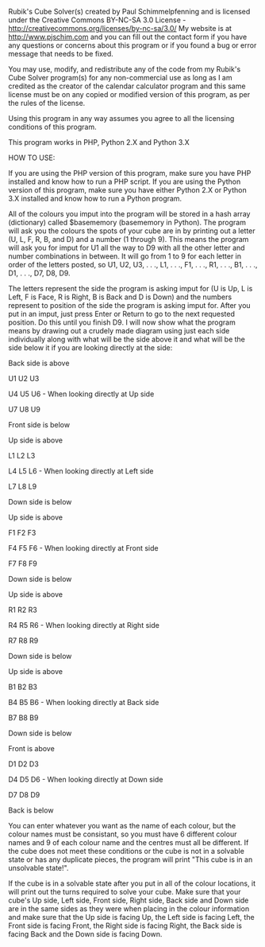 Rubik's Cube Solver(s) created by Paul Schimmelpfenning and is licensed under the Creative Commons BY-NC-SA 3.0 License - http://creativecommons.org/licenses/by-nc-sa/3.0/ My website is at http://www.pjschim.com and you can fill out the contact form if you have any questions or concerns about this program or if you found a bug or error message that needs to be fixed.

You may use, modify, and redistribute any of the code from my Rubik's Cube Solver program(s) for any non-commercial use as long as I am credited as the creator of the calendar calculator program and this same license must be on any copied or modified version of this program, as per the rules of the license.

Using this program in any way assumes you agree to all the licensing conditions of this program.

This program works in PHP, Python 2.X and Python 3.X

HOW TO USE:

If you are using the PHP version of this program, make sure you have PHP installed and know how to run a PHP script.  If you are using the Python version of this program, make sure you have either Python 2.X or Python 3.X installed and know how to run a Python program.

All of the colours you imput into the program will be stored in a hash array (dictionary) called $basememory (basememory in Python).  The program will ask you the colours the spots of your cube are in by printing out a letter (U, L, F, R, B, and D) and a number (1 through 9).  This means the program will ask you for imput for U1 all the way to D9 with all the other letter and number combinations in between.  It will go from 1 to 9 for each letter in order of the letters posted, so U1, U2, U3, . . ., L1, . . ., F1, . . ., R1, . . ., B1, . . ., D1, . . ., D7, D8, D9.

The letters represent the side the program is asking imput for (U is Up, L is Left, F is Face, R is Right, B is Back and D is Down) and the numbers represent to position of the side the program is asking imput for.  After you put in an imput, just press Enter or Return to go to the next requested position.  Do this until you finish D9.  I will now show what the program means by drawing out a crudely made diagram using just each side individually along with what will be the side above it and what will be the side below it if you are looking directly at the side:



Back side is above

U1 U2 U3

U4 U5 U6 - When looking directly at Up side

U7 U8 U9

Front side is below



Up side is above

L1 L2 L3

L4 L5 L6 - When looking directly at Left side

L7 L8 L9

Down side is below



Up side is above

F1 F2 F3

F4 F5 F6 - When looking directly at Front side

F7 F8 F9

Down side is below



Up side is above

R1 R2 R3

R4 R5 R6 - When looking directly at Right side

R7 R8 R9

Down side is below



Up side is above

B1 B2 B3

B4 B5 B6 - When looking directly at Back side

B7 B8 B9

Down side is below



Front is above

D1 D2 D3

D4 D5 D6 - When looking directly at Down side

D7 D8 D9

Back is below



You can enter whatever you want as the name of each colour, but the colour names must be consistant, so you must have 6 different colour names and 9 of each colour name and the centres must all be different.  If the cube does not meet these conditions or the cube is not in a solvable state or has any duplicate pieces, the program will print "This cube is in an unsolvable state!".

If the cube is in a solvable state after you put in all of the colour locations, it will print out the turns required to solve your cube.  Make sure that your cube's Up side, Left side, Front side, Right side, Back side and Down side are in the same sides as they were when placing in the colour information and make sure that the Up side is facing Up, the Left side is facing Left, the Front side is facing Front, the Right side is facing Right, the Back side is facing Back and the Down side is facing Down.
